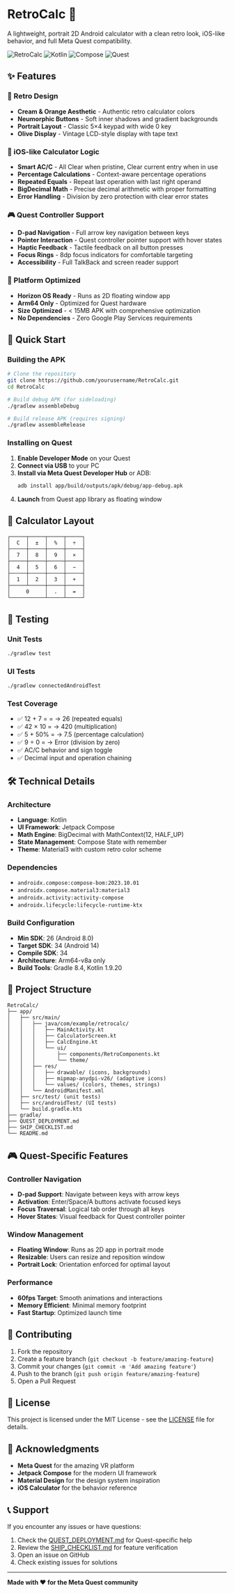 # RetroCalc 🧮

A lightweight, portrait 2D Android calculator with a clean retro look, iOS-like behavior, and full Meta Quest compatibility.

![RetroCalc](https://img.shields.io/badge/Android-3DDC84?style=for-the-badge&logo=android&logoColor=white)
![Kotlin](https://img.shields.io/badge/kotlin-%237F52FF.svg?style=for-the-badge&logo=kotlin&logoColor=white)
![Compose](https://img.shields.io/badge/Compose-4285F4?style=for-the-badge&logo=jetpackcompose&logoColor=white)
![Quest](https://img.shields.io/badge/Meta%20Quest-00D4FF?style=for-the-badge&logo=meta&logoColor=white)

## ✨ Features

### 🎨 Retro Design
- **Cream & Orange Aesthetic** - Authentic retro calculator colors
- **Neumorphic Buttons** - Soft inner shadows and gradient backgrounds
- **Portrait Layout** - Classic 5×4 keypad with wide 0 key
- **Olive Display** - Vintage LCD-style display with tape text

### 🧮 iOS-like Calculator Logic
- **Smart AC/C** - All Clear when pristine, Clear current entry when in use
- **Percentage Calculations** - Context-aware percentage operations
- **Repeated Equals** - Repeat last operation with last right operand
- **BigDecimal Math** - Precise decimal arithmetic with proper formatting
- **Error Handling** - Division by zero protection with clear error states

### 🎮 Quest Controller Support
- **D-pad Navigation** - Full arrow key navigation between keys
- **Pointer Interaction** - Quest controller pointer support with hover states
- **Haptic Feedback** - Tactile feedback on all button presses
- **Focus Rings** - 8dp focus indicators for comfortable targeting
- **Accessibility** - Full TalkBack and screen reader support

### 📱 Platform Optimized
- **Horizon OS Ready** - Runs as 2D floating window app
- **Arm64 Only** - Optimized for Quest hardware
- **Size Optimized** - < 15MB APK with comprehensive optimization
- **No Dependencies** - Zero Google Play Services requirements

## 🚀 Quick Start

### Building the APK

```bash
# Clone the repository
git clone https://github.com/yourusername/RetroCalc.git
cd RetroCalc

# Build debug APK (for sideloading)
./gradlew assembleDebug

# Build release APK (requires signing)
./gradlew assembleRelease
```

### Installing on Quest

1. **Enable Developer Mode** on your Quest
2. **Connect via USB** to your PC
3. **Install via Meta Quest Developer Hub** or ADB:
   ```bash
   adb install app/build/outputs/apk/debug/app-debug.apk
   ```
4. **Launch** from Quest app library as floating window

## 🎯 Calculator Layout

```
┌─────┬─────┬─────┬─────┐
│  C  │  ±  │  %  │  ÷  │
├─────┼─────┼─────┼─────┤
│  7  │  8  │  9  │  ×  │
├─────┼─────┼─────┼─────┤
│  4  │  5  │  6  │  −  │
├─────┼─────┼─────┼─────┤
│  1  │  2  │  3  │  +  │
├─────┴─────┼─────┼─────┤
│     0     │  .  │  =  │
└───────────┴─────┴─────┘
```

## 🧪 Testing

### Unit Tests
```bash
./gradlew test
```

### UI Tests
```bash
./gradlew connectedAndroidTest
```

### Test Coverage
- ✅ 12 + 7 = = → 26 (repeated equals)
- ✅ 42 × 10 = → 420 (multiplication)
- ✅ 5 + 50% = → 7.5 (percentage calculation)
- ✅ 9 ÷ 0 = → Error (division by zero)
- ✅ AC/C behavior and sign toggle
- ✅ Decimal input and operation chaining

## 🛠️ Technical Details

### Architecture
- **Language**: Kotlin
- **UI Framework**: Jetpack Compose
- **Math Engine**: BigDecimal with MathContext(12, HALF_UP)
- **State Management**: Compose State with remember
- **Theme**: Material3 with custom retro color scheme

### Dependencies
- `androidx.compose:compose-bom:2023.10.01`
- `androidx.compose.material3:material3`
- `androidx.activity:activity-compose`
- `androidx.lifecycle:lifecycle-runtime-ktx`

### Build Configuration
- **Min SDK**: 26 (Android 8.0)
- **Target SDK**: 34 (Android 14)
- **Compile SDK**: 34
- **Architecture**: Arm64-v8a only
- **Build Tools**: Gradle 8.4, Kotlin 1.9.20

## 📁 Project Structure

```
RetroCalc/
├── app/
│   ├── src/main/
│   │   ├── java/com/example/retrocalc/
│   │   │   ├── MainActivity.kt
│   │   │   ├── CalculatorScreen.kt
│   │   │   ├── CalcEngine.kt
│   │   │   └── ui/
│   │   │       ├── components/RetroComponents.kt
│   │   │       └── theme/
│   │   ├── res/
│   │   │   ├── drawable/ (icons, backgrounds)
│   │   │   ├── mipmap-anydpi-v26/ (adaptive icons)
│   │   │   └── values/ (colors, themes, strings)
│   │   └── AndroidManifest.xml
│   ├── src/test/ (unit tests)
│   ├── src/androidTest/ (UI tests)
│   └── build.gradle.kts
├── gradle/
├── QUEST_DEPLOYMENT.md
├── SHIP_CHECKLIST.md
└── README.md
```

## 🎮 Quest-Specific Features

### Controller Navigation
- **D-pad Support**: Navigate between keys with arrow keys
- **Activation**: Enter/Space/A buttons activate focused keys
- **Focus Traversal**: Logical tab order through all keys
- **Hover States**: Visual feedback for Quest controller pointer

### Window Management
- **Floating Window**: Runs as 2D app in portrait mode
- **Resizable**: Users can resize and reposition window
- **Portrait Lock**: Orientation enforced for optimal layout

### Performance
- **60fps Target**: Smooth animations and interactions
- **Memory Efficient**: Minimal memory footprint
- **Fast Startup**: Optimized launch time

## 🤝 Contributing

1. Fork the repository
2. Create a feature branch (`git checkout -b feature/amazing-feature`)
3. Commit your changes (`git commit -m 'Add amazing feature'`)
4. Push to the branch (`git push origin feature/amazing-feature`)
5. Open a Pull Request

## 📄 License

This project is licensed under the MIT License - see the [LICENSE](LICENSE) file for details.

## 🙏 Acknowledgments

- **Meta Quest** for the amazing VR platform
- **Jetpack Compose** for the modern UI framework
- **Material Design** for the design system inspiration
- **iOS Calculator** for the behavior reference

## 📞 Support

If you encounter any issues or have questions:

1. Check the [QUEST_DEPLOYMENT.md](QUEST_DEPLOYMENT.md) for Quest-specific help
2. Review the [SHIP_CHECKLIST.md](SHIP_CHECKLIST.md) for feature verification
3. Open an issue on GitHub
4. Check existing issues for solutions

---

**Made with ❤️ for the Meta Quest community**
